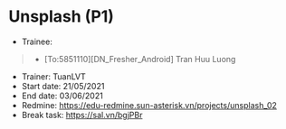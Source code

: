 # Unsplash (P1)
* Trainee:
> * [To:5851110][DN_Fresher_Android] Tran Huu Luong
* Trainer: TuanLVT
* Start date: 21/05/2021
* End date: 03/06/2021
* Redmine: https://edu-redmine.sun-asterisk.vn/projects/unsplash_02
* Break task: https://sal.vn/bgjPBr
